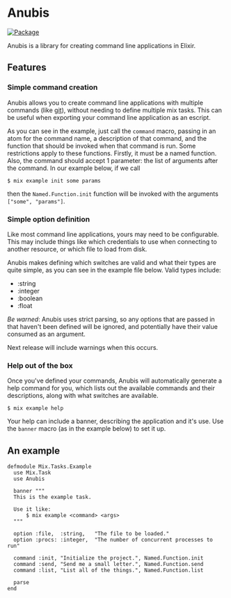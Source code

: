 Anubis
======

[![Package](http://img.shields.io/hexpm/v/anubis.svg)](https://hex.pm/packages/anubis)

Anubis is a library for creating command line applications in Elixir.

## Features

### Simple command creation

Anubis allows you to create command line applications with multiple commands (like [git](http://git-scm.com/)), without needing to define multiple mix tasks. This can be useful when exporting your command line application as an escript.

As you can see in the example, just call the `command` macro, passing in an atom for the command name, a description of that command, and the function that should be invoked when that command is run. Some restrictions apply to these functions. Firstly, it must be a named function. Also, the command should accept 1 parameter: the list of arguments after the command. In our example below, if we call

    $ mix example init some params

then the `Named.Function.init` function will be invoked with the arguments `["some", "params"]`.

### Simple option definition

Like most command line applications, yours may need to be configurable. This may include things like which credentials to use when connecting to another resource, or which file to load from disk.

Anubis makes defining which switches are valid and what their types are quite simple, as you can see in the example file below. Valid types include:

* :string
* :integer
* :boolean
* :float

*Be warned*: Anubis uses strict parsing, so any options that are passed in that haven't been defined will be ignored, and potentially have their value consumed as an argument.

Next release will include warnings when this occurs.

### Help out of the box

Once you've defined your commands, Anubis will automatically generate a help command for you, which lists out the available commands and their descriptions, along with what switches are available.

    $ mix example help

Your help can include a banner, describing the application and it's use. Use the `banner` macro (as in the example below) to set it up.

## An example

    defmodule Mix.Tasks.Example
      use Mix.Task
      use Anubis

      banner """
      This is the example task.

      Use it like:
          $ mix example <command> <args>
      """

      option :file,  :string,   "The file to be loaded."
      option :procs: :integer,  "The number of concurrent processes to run" 

      command :init, "Initialize the project.", Named.Function.init
      command :send, "Send me a small letter.", Named.Function.send
      command :list, "List all of the things.", Named.Function.list

      parse
    end
